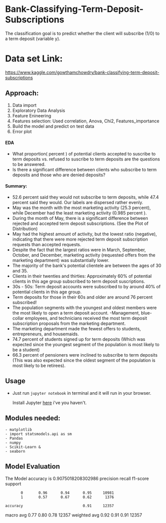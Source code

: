 # Bank-Classifying-Term-Deposit-Subscriptions
The classification goal is to predict whether the client will subscribe (1/0) to a term deposit (variable y).
# Data set Link:
https://www.kaggle.com/gowthamchowdry/bank-classifying-term-deposit-subscriptions

## Approach:
1) Data import 
2) Exploratory Data Analysis
3) Feature Enineering
4) Features selection: Used correlation, Anova, Chi2, Features_importance
5) Build the model and predict on test data
6) Error plot

#### EDA
- What proportion( percent ) of potential clients accepted to suscribe to term deposits vs. refused to suscribe to term deposits are the questions to be answered.
- Is there a significant difference between clients who subscribe to term deposits and those who are denied deposits?

#### Summary:
- 52.6 percent said they would not subscribe to term deposits, while 47.4 percent said they would. Our labels are dispersed rather evenly.
- May was the month with the most marketing activity (25.3 percent), while December had the least marketing activity (0.985 percent ).
- During the month of May, there is a significant difference between rejected and accepted term deposit subscriptions. (See the Plot of Distribution)
- May had the highest amount of activity, but the lowest ratio (negative), indicating that there were more rejected term deposit subscription requests than accepted requests.
- Despite the fact that the largest ratios were in March, September, October, and December, marketing activity (requested offers from the marketing department) was               substantially lower.
- The majority of the bank's potential clientele are between the ages of 30 and 35.
- Clients in their twenties and thirties: Approximately 60% of potential clients in this age group subscribed to term deposit suscriptions.
- 30s - 50s: Term deposit accounts were subscribed to by around 40% of potential clients in this age group.
- Term deposits for those in their 60s and older are around 76 percent subscribed!
- The population segments with the youngest and oldest members were the most likely to open a term deposit account.
-Management, blue-collar employees, and technicians received the most term deposit subscription proposals from the marketing department.
- The marketing department made the fewest offers to students, entrepreneurs, and housemaids.
- 74.7 percent of students signed up for term deposits (Which was expected since the youngest segment of the population is most likely to be a student)
- 66.3 percent of pensioners were inclined to subscribe to term deposits (This was also expected since the oldest segment of the population is most likely to be retirees).

## Usage

- Just run `jupyter notebook` in terminal and it will run in your browser.

  Install Jupyter [here](http://jupyter.readthedocs.io/en/latest/install.html) i've you haven't.


## Modules needed:
```
- matplotlib
- import statsmodels.api as sm
- Pandas
- numpy
- Scikit-Learn &
- seaborn
```
## Model Evaluation
The Model accuracy is 0.9075018208302986
              precision    recall  f1-score   support

           0       0.96      0.94      0.95     10981
           1       0.57      0.67      0.62      1376

    accuracy                           0.91     12357
   macro avg       0.77      0.80      0.78     12357
weighted avg       0.92      0.91      0.91     12357


